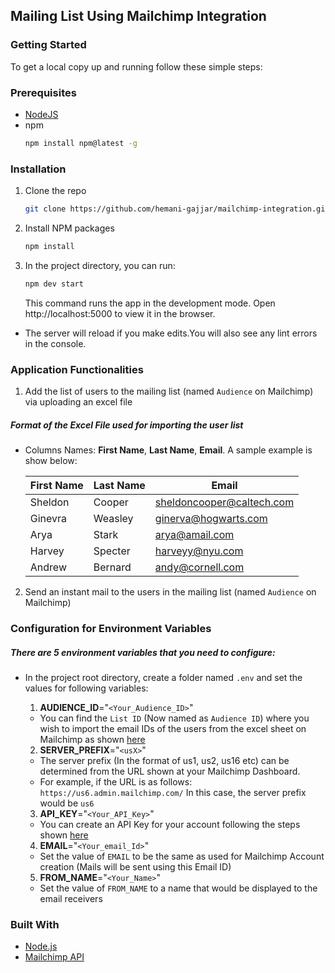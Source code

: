 ## Mailing List Using Mailchimp Integration

### Getting Started

To get a local copy up and running follow these simple steps:

### Prerequisites

- [NodeJS](https://nodejs.org/en/)
- npm
  ```sh
  npm install npm@latest -g
  ```

### Installation

1. Clone the repo
   ```sh
   git clone https://github.com/hemani-gajjar/mailchimp-integration.git
   ```
2. Install NPM packages
   ```sh
   npm install
   ```
3. In the project directory, you can run:
   ```sh
   npm dev start
   ```
   This command runs the app in the development mode.
   Open http://localhost:5000 to view it in the browser.

- The server will reload if you make edits.You will also see any lint errors in the console.

### Application Functionalities

1. Add the list of users to the mailing list (named `Audience` on Mailchimp) via uploading an excel file

##### Format of the Excel File used for importing the user list

- Columns Names: **First Name**, **Last Name**, **Email**. A sample example is show below:

  | First Name | Last Name | Email                     |
  | ---------- | --------- | ------------------------- |
  | Sheldon    | Cooper    | sheldoncooper@caltech.com |
  | Ginevra    | Weasley   | ginerva@hogwarts.com      |
  | Arya       | Stark     | arya@amail.com            |
  | Harvey     | Specter   | harveyy@nyu.com           |
  | Andrew     | Bernard   | andy@cornell.com          |

2. Send an instant mail to the users in the mailing list (named `Audience` on Mailchimp)

### Configuration for Environment Variables

##### There are 5 environment variables that you need to configure:

- In the project root directory, create a folder named `.env` and set the values for following variables:

  1.  **AUDIENCE_ID**="`<Your_Audience_ID>`"

  - You can find the `List ID` (Now named as `Audience ID`) where you wish to import the email IDs of the users from the excel sheet on Mailchimp as shown [here](https://mailchimp.com/help/find-audience-id/)

  2. **SERVER_PREFIX**="`<usX>`"

  - The server prefix (In the format of us1, us2, us16 etc) can be determined from the URL shown at your Mailchimp Dashboard.
  - For example, if the URL is as follows: `https://us6.admin.mailchimp.com/` In this case, the server prefix would be `us6`

  3. **API_KEY**="`<Your_API_Key>`"

  - You can create an API Key for your account following the steps shown [here](https://mailchimp.com/help/about-api-keys/)

  4. **EMAIL**="`<Your_email_Id>`"

  - Set the value of `EMAIL` to be the same as used for Mailchimp Account creation (Mails will be sent using this Email ID)

  5. **FROM_NAME**="`<Your_Name>`"

  - Set the value of `FROM_NAME` to a name that would be displayed to the email receivers

### Built With

- [Node.js](https://nodejs.dev/)
- [Mailchimp API](https://mailchimp.com/developer/)
